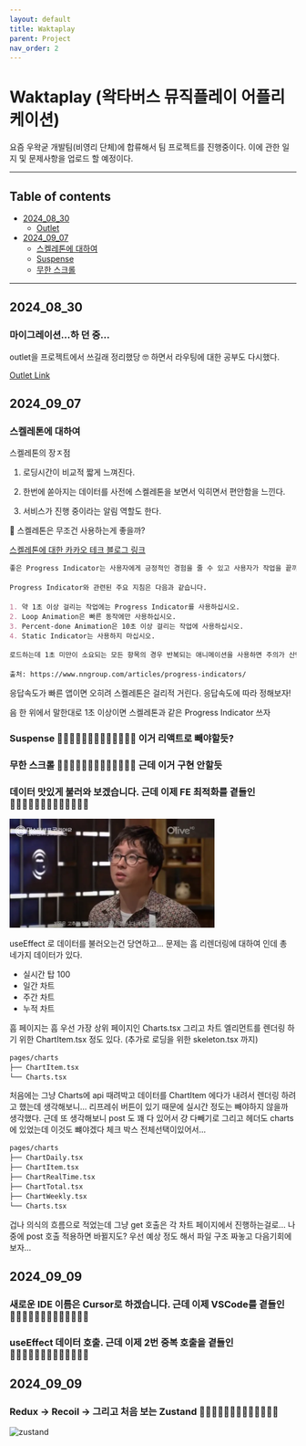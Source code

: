 ```yaml
---
layout: default
title: Waktaplay
parent: Project
nav_order: 2
---
```


# Waktaplay (왁타버스 뮤직플레이 어플리케이션)

요즘 우왁굳 개발팀(비영리 단체)에 합류해서 팀 프로젝트를 진행중이다. 이에 관한 일지 및 문제사항을 업로드 할 예정이다.

---

## Table of contents

- [2024_08_30](#2024_08_30)
  - [Outlet](#Outlet)
- [2024_09_07](#2024_09_07)
  - [스켈레톤에 대하여](#스켈레톤에-대하여)
  - [Suspense](#Suspense)
  - [무한 스크롤](#무한-스크롤)

---

## 2024_08_30

### 마이그레이션...하 던 중...

outlet을 프로젝트에서 쓰길래 정리했당 🤓 하면서 라우팅에 대한 공부도 다시했다.

[Outlet Link]({https://merx88.github.io/docs/Javascript/mechanism/##값의-할당}/)

## 2024_09_07

### 스켈레톤에 대하여

스켈레톤의 장ㅈ점

1. 로딩시간이 비교적 짧게 느껴진다.

2. 한번에 쏟아지는 데이터를 사전에 스켈레톤을 보면서 익히면서 편안함을 느낀다.

3. 서비스가 진행 중이라는 알림 역할도 한다.

🧐 스켈레톤은 무조건 사용하는게 좋을까?

[스켈레톤에 대한 카카오 테크 블로그 링크](https://tech.kakaopay.com/post/skeleton-ui-idea/)

```md
좋은 Progress Indicator는 사용자에게 긍정적인 경험을 줄 수 있고 사용자가 작업을 끝까지 수행할 수 있도록 만들 수 있습니다.

Progress Indicator와 관련된 주요 지침은 다음과 같습니다.

1. 약 1초 이상 걸리는 작업에는 Progress Indicator를 사용하십시오.
2. Loop Animation은 빠른 동작에만 사용하십시오.
3. Percent-done Animation은 10초 이상 걸리는 작업에 사용하십시오.
4. Static Indicator는 사용하지 마십시오.

로드하는데 1초 미만이 소요되는 모든 항목의 경우 반복되는 애니메이션을 사용하면 주의가 산만해집니다. 사용자는 화면에서 어떤 일이 발생했는지 따라갈 수 없고, 화면에 깜빡이는 내용에 대해 불안을 느낄 수 있습니다.

출처: https://www.nngroup.com/articles/progress-indicators/
```

응답속도가 빠른 앱이면 오히려 스켈레톤은 걸리적 거린다. 응답속도에 따라 정해보자!

음 한 위에서 말한대로 1초 이상이면 스켈레톤과 같은 Progress Indicator 쓰자

### Suspense 🔴🔴🔴🔴🔴🔴🔴🔴🔴🔴🔴🔴🔴 이거 리액트로 빼야할듯?

### 무한 스크롤 🔴🔴🔴🔴🔴🔴🔴🔴🔴🔴🔴🔴🔴 근데 이거 구현 안할듯

### 데이터 맛있게 불러와 보겠습니다. 근데 이제 FE 최적화를 곁들인 🔴🔴🔴🔴🔴🔴🔴🔴🔴🔴🔴🔴🔴

<img src="../../assets/images/Choimeme.png" width="360px">

useEffect 로 데이터를 불러오는건 당연하고... 문제는 흠 리렌더링에 대하여 인데 총 네가지 데이터가 있다.

- 실시간 탑 100
- 일간 차트
- 주간 차트
- 누적 차트

흠 페이지는 흠 우선 가장 상위 페이지인 Charts.tsx 그리고 차트 엘리먼트를 렌더링 하기 위한 ChartItem.tsx 정도 있다. (추가로 로딩을 위한 skeleton.tsx 까지)

```zsh
pages/charts
├── ChartItem.tsx
└── Charts.tsx
```

처음에는 그냥 Charts에 api 때려박고 데이터를 ChartItem 에다가 내려서 렌더링 하려고 했는데 생각해보니... 리프레쉬 버튼이 있기 때문에 실시간 정도는 빼야하지 않을까 생각했다. 근데 또 생각해보니 post 도 꽤 다 있어서 걍 다빼기로 그리고 헤더도 charts에 있었는데 이것도 뺴야겠다 체크 박스 전체선택이있어서...

```zsh
pages/charts
├── ChartDaily.tsx
├── ChartItem.tsx
├── ChartRealTime.tsx
├── ChartTotal.tsx
├── ChartWeekly.tsx
└── Charts.tsx
```

겁나 의식의 흐름으로 적었는데 그냥 get 호출은 각 차트 페이지에서 진행하는걸로... 나중에 post 호출 적용하면 바뀔지도? 우선 예상 정도 해서 파일 구조 짜놓고 다음기회에 보자...

## 2024_09_09

### 새로운 IDE 이름은 Cursor로 하겠습니다. 근데 이제 VSCode를 곁들인 🔴🔴🔴🔴🔴🔴🔴🔴🔴🔴🔴🔴🔴

### useEffect 데이터 호출. 근데 이제 2번 중복 호출을 곁들인 🔴🔴🔴🔴🔴🔴🔴🔴🔴🔴🔴🔴🔴

## 2024_09_09

### Redux -> Recoil -> 그리고 처음 보는 Zustand 🔴🔴🔴🔴🔴🔴🔴🔴🔴🔴🔴🔴🔴

![zustand](https://img1.daumcdn.net/thumb/R1280x0/?scode=mtistory2&fname=https%3A%2F%2Fblog.kakaocdn.net%2Fdn%2FcA3Yh0%2FbtrD6yxMv3Q%2FkghmSTTbyQQ1GFIeWJn6l1%2Fimg.jpg)

